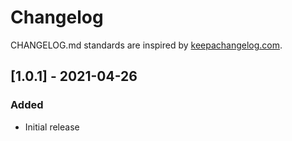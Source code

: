 # Changelog

CHANGELOG.md standards are inspired by [keepachangelog.com](https://keepachangelog.com/en/1.0.0/).

## [1.0.1] - 2021-04-26

### Added

- Initial release
